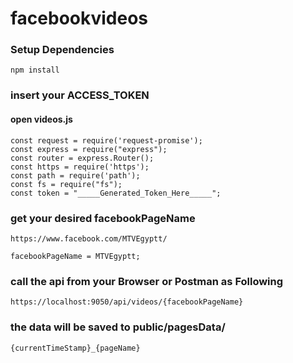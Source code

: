 # facebookvideos

### Setup Dependencies
```
npm install

```
### insert your ACCESS_TOKEN
#### open videos.js

```
const request = require('request-promise');
const express = require("express");
const router = express.Router();
const https = require('https');
const path = require('path');
const fs = require("fs");
const token = "_____Generated_Token_Here_____";

```

### get your desired facebookPageName

```
https://www.facebook.com/MTVEgyptt/

facebookPageName = MTVEgyptt;

```

### call the api from your Browser or Postman as Following

```
https://localhost:9050/api/videos/{facebookPageName}

```

### the data will be saved to public/pagesData/

```
{currentTimeStamp}_{pageName}

```
